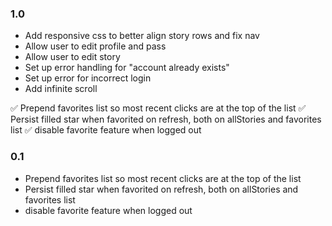 ### 1.0

-   Add responsive css to better align story rows and fix nav
-   Allow user to edit profile and pass
-   Allow user to edit story
-   Set up error handling for "account already exists"
-   Set up error for incorrect login
-   Add infinite scroll

✅ Prepend favorites list so most recent clicks are at the top of the list
✅ Persist filled star when favorited on refresh, both on allStories and favorites list
✅ disable favorite feature when logged out

### 0.1

-   Prepend favorites list so most recent clicks are at the top of the list
-   Persist filled star when favorited on refresh, both on allStories and favorites list
-   disable favorite feature when logged out

